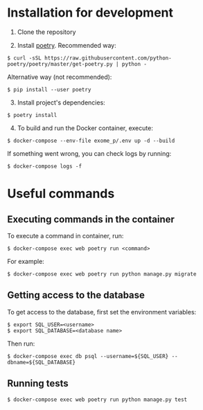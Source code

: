 # Installation for development
1. Clone the repository

2. Install [poetry](https://python-poetry.org/). Recommended way:
```console
$ curl -sSL https://raw.githubusercontent.com/python-poetry/poetry/master/get-poetry.py | python -
```
Alternative way (not recommended):
```console
$ pip install --user poetry
```

3. Install project's dependencies:
```console
$ poetry install
```

4. To build and run the Docker container, execute:
```console
$ docker-compose --env-file exome_p/.env up -d --build
```

If something went wrong, you can check logs by running:
```console
$ docker-compose logs -f
```

# Useful commands

## Executing commands in the container
To execute a command in container, run: 
```console
$ docker-compose exec web poetry run <command>
```

For example:
```console
$ docker-compose exec web poetry run python manage.py migrate
```

## Getting access to the database

To get access to the database, first set the environment variables:
```console
$ export SQL_USER=<username>
$ export SQL_DATABASE=<database name> 

``` 
Then run:
```console
$ docker-compose exec db psql --username=${SQL_USER} --dbname=${SQL_DATABASE}
```

## Running tests
```console
$ docker-compose exec web poetry run python manage.py test
```
